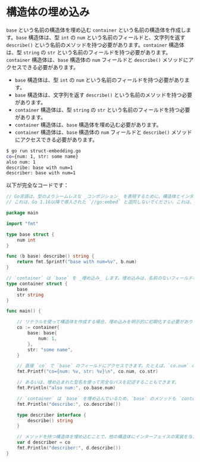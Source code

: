 # 構造体の埋め込み

`base` という名前の構造体を埋め込む `container` という名前の構造体を作成します。`base` 構造体は、型 `int` の `num` という名前のフィールドと、文字列を返す `describe()` という名前のメソッドを持つ必要があります。`container` 構造体は、型 `string` の `str` という名前のフィールドを持つ必要があります。`container` 構造体は、`base` 構造体の `num` フィールドと `describe()` メソッドにアクセスできる必要があります。

- `base` 構造体は、型 `int` の `num` という名前のフィールドを持つ必要があります。
- `base` 構造体は、文字列を返す `describe()` という名前のメソッドを持つ必要があります。
- `container` 構造体は、型 `string` の `str` という名前のフィールドを持つ必要があります。
- `container` 構造体は、`base` 構造体を埋め込む必要があります。
- `container` 構造体は、`base` 構造体の `num` フィールドと `describe()` メソッドにアクセスできる必要があります。

```sh
$ go run struct-embedding.go
co={num: 1, str: some name}
also num: 1
describe: base with num=1
describer: base with num=1
```

以下が完全なコードです：

```go
// Go言語は、型のよりシームレスな _コンポジション_ を表現するために、構造体とインターフェイスの _埋め込み_ をサポートしています。
// これは、Go 1.16以降で導入された `//go:embed` と混同しないでください。これは、アプリケーションバイナリにファイルとフォルダを埋め込むためのGoディレクティブです。

package main

import "fmt"

type base struct {
	num int
}

func (b base) describe() string {
	return fmt.Sprintf("base with num=%v", b.num)
}

// `container` は `base` を _埋め込み_ します。埋め込みは、名前のないフィールドのように見えます。
type container struct {
	base
	str string
}

func main() {

	// リテラルを使って構造体を作成する場合、埋め込みを明示的に初期化する必要があります。ここでは、埋め込まれた型がフィールド名として機能します。
	co := container{
		base: base{
			num: 1,
		},
		str: "some name",
	}

	// 直接 `co` で `base` のフィールドにアクセスできます。たとえば、`co.num` のように。
	fmt.Printf("co={num: %v, str: %v}\n", co.num, co.str)

	// あるいは、埋め込まれた型名を使って完全なパスを記述することもできます。
	fmt.Println("also num:", co.base.num)

	// `container` は `base` を埋め込んでいるため、`base` のメソッドも `container` のメソッドになります。ここでは、`base` から埋め込まれたメソッドを直接 `co` で呼び出しています。
	fmt.Println("describe:", co.describe())

	type describer interface {
		describe() string
	}

	// メソッドを持つ構造体を埋め込むことで、他の構造体にインターフェイスの実装を与えることができます。ここでは、`container` が `base` を埋め込んでいるため、`describer` インターフェイスを実装していることがわかります。
	var d describer = co
	fmt.Println("describer:", d.describe())
}

```
